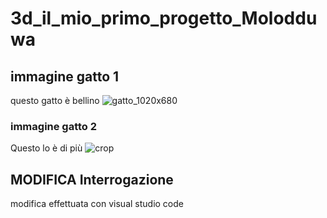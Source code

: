 # 3d_il_mio_primo_progetto_Molodduwa
## immagine gatto 1 
questo gatto è bellino
![gatto_1020x680](https://user-images.githubusercontent.com/93248307/140023258-86eb1d47-5f5f-4b10-ae1e-2720d68e0854.jpeg)

### immagine gatto 2
Questo lo è di più
![crop](https://user-images.githubusercontent.com/93248307/140023267-8944cf3b-8e0f-4193-b0ac-e0ed15c4433a.jpeg)

## MODIFICA Interrogazione

modifica effettuata con visual studio code
